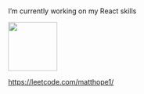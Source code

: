 ###  


<!-- 
Does this show up?

-->


I’m currently working on my React skills

<img src='https://user-images.githubusercontent.com/5713670/87202985-820dcb80-c2b6-11ea-9f56-7ec461c497c3.gif' width='100'>





https://leetcode.com/matthope1/
